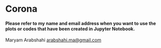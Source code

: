 # Corona 
#### Please refer to my name and email address when you want to use the plots or codes that have been created in Jupyter Notebook.

Maryam Arabshahi arabshahi.ma@gmail.com
